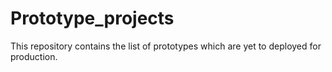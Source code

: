 # Prototype_projects
This repository contains the list of prototypes which are yet to deployed for production.
